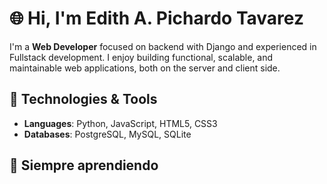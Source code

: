 # 🌐 Hi, I'm Edith A. Pichardo Tavarez

I'm a **Web Developer** focused on backend with Django and experienced in Fullstack development. I enjoy building functional, scalable, and maintainable web applications, both on the server and client side.

## 🚀 Technologies & Tools
- **Languages**: Python, JavaScript, HTML5, CSS3
- **Databases**: PostgreSQL, MySQL, SQLite

## 🌱 Siempre aprendiendo
